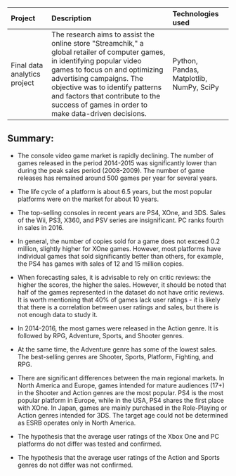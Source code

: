 | Project | Description | Technologies used | 
| :---------------------- | :---------------------- | :---------------------- |
| Final data analytics project | The research aims to assist the online store "Streamchik," a global retailer of computer games, in identifying popular video games to focus on and optimizing advertising campaigns. The objective was to identify patterns and factors that contribute to the success of games in order to make data-driven decisions.| Python, Pandas, Matplotlib, NumPy, SciPy |

## Summary:
- The console video game market is rapidly declining. The number of games released in the period 2014-2015 was significantly lower than during the peak sales period (2008-2009). The number of game releases has remained around 500 games per year for several years.

- The life cycle of a platform is about 6.5 years, but the most popular platforms were on the market for about 10 years.

- The top-selling consoles in recent years are PS4, XOne, and 3DS. Sales of the Wii, PS3, X360, and PSV series are insignificant. PC ranks fourth in sales in 2016.

- In general, the number of copies sold for a game does not exceed 0.2 million, slightly higher for XOne games. However, most platforms have individual games that sold significantly better than others, for example, the PS4 has games with sales of 12 and 15 million copies.

- When forecasting sales, it is advisable to rely on critic reviews: the higher the scores, the higher the sales. However, it should be noted that half of the games represented in the dataset do not have critic reviews. It is worth mentioning that 40% of games lack user ratings - it is likely that there is a correlation between user ratings and sales, but there is not enough data to study it.

- In 2014-2016, the most games were released in the Action genre. It is followed by RPG, Adventure, Sports, and Shooter genres.

- At the same time, the Adventure genre has some of the lowest sales. The best-selling genres are Shooter, Sports, Platform, Fighting, and RPG.

- There are significant differences between the main regional markets. In North America and Europe, games intended for mature audiences (17+) in the Shooter and Action genres are the most popular. PS4 is the most popular platform in Europe, while in the USA, PS4 shares the first place with XOne. In Japan, games are mainly purchased in the Role-Playing or Action genres intended for 3DS. The target age could not be determined as ESRB operates only in North America.

- The hypothesis that the average user ratings of the Xbox One and PC platforms do not differ was tested and confirmed.

- The hypothesis that the average user ratings of the Action and Sports genres do not differ was not confirmed.
